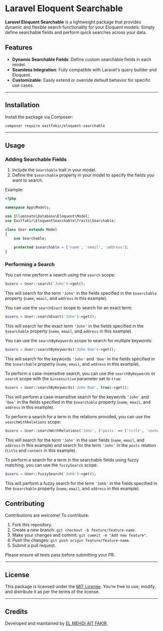 
# Laravel Eloquent Searchable

[//]: # (![Packagist Version]&#40;https://img.shields.io/packagist/v/your-vendor/eloquent-searchable&#41;  )
[//]: # (![Packagist Downloads]&#40;https://img.shields.io/packagist/dt/your-vendor/eloquent-searchable&#41;  )
[//]: # (![License]&#40;https://img.shields.io/github/license/your-vendor/eloquent-searchable&#41;)

**Laravel Eloquent Searchable** is a lightweight package that provides dynamic and flexible search functionality for your Eloquent models. Simply define searchable fields and perform quick searches across your data.

## Features

- **Dynamic Searchable Fields**: Define custom searchable fields in each model.
- **Seamless Integration**: Fully compatible with Laravel's query builder and Eloquent.
- **Customizable**: Easily extend or override default behavior for specific use cases.

---

## Installation

Install the package via Composer:

```bash
composer require eaitfakir/eloquent-searchable
```

---

## Usage

### Adding Searchable Fields

1. Include the `Searchable` trait in your model.
2. Define the `$searchable` property in your model to specify the fields you want to search.

Example:

```php
<?php

namespace App\Models;

use Illuminate\Database\Eloquent\Model;
use Eaitfakir\EloquentSearchable\Traits\Searchable;

class User extends Model
{
    use Searchable;

    protected $searchable = ['name', 'email', 'address'];
}
```

### Performing a Search

You can now perform a search using the `search` scope:

```php
$users = User::search('John')->get();
```

This will search for the term `'John'` in the fields specified in the `$searchable` property (`name`, `email`, and `address` in this example).


You can use the `searchExact` scope to search for an exact term:

```php
$users = User::searchExact('John')->get();
```

This will search for the exact term `'John'` in the fields specified in the `$searchable` property (`name`, `email`, and `address` in this example).


You can use the `searchByKeywords` scope to search for multiple keywords:

```php
$users = User::searchByKeywords('John Doe')->get();
```

This will search for the keywords `'John'` and `'Doe'` in the fields specified in the `$searchable` property (`name`, `email`, and `address` in this example).


To perform a case-insensitive search, you can use the `searchByKeywords` or `search` scope with the `$insensitive` parameter set to `true`:

```php
$users = User::searchByKeywords('John Doe', true)->get();
```

This will perform a case-insensitive search for the keywords `'John'` and `'Doe'` in the fields specified in the `$searchable` property (`name`, `email`, and `address` in this example).


To perform a search for a term in the relations provided, you can use the `searchWithRelations` scope:

```php
$users = User::searchWithRelations('John', ['posts' => ['title', 'content']])->get();
```

This will search for the term `'John'` in the user fields (`name`, `email`, and `address` in this example) and search for the term `'John'` in the `posts` relation (`title` and `content` in this example).

To perform a search for a term in the searchable fields using fuzzy matching, you can use the `fuzzySearch` scope:

```php
$users = User::fuzzySearch('Johb')->get();
```

This will perform a fuzzy search for the term `'Johb'` in the fields specified in the `$searchable` property (`name`, `email`, and `address` in this example).

[//]: # (## Advanced Configuration)

[//]: # (If you want to define default searchable fields globally, you can publish the package's configuration file:)

[//]: # (```bash)
[//]: # (php artisan vendor:publish --tag=eloquent-searchable-config)
[//]: # (```)

[//]: # (This will create a `config/eloquent-searchable.php` file. Update the default fields as needed:)

[//]: # (```php)

[//]: # (return [)

[//]: # (    'default_searchable_fields' => ['name', 'email'])

[//]: # (];)

[//]: # (```)

[//]: # (---)

[//]: # (## Testing)

[//]: # ()
[//]: # (To ensure your package works as expected, run tests using PHPUnit:)

[//]: # ()
[//]: # (```bash)

[//]: # (composer test)

[//]: # (```)

[//]: # ()
[//]: # (Here’s an example test case for the search functionality:)

[//]: # ()
[//]: # (```php)

[//]: # (public function testUserSearch&#40;&#41;)

[//]: # ({)

[//]: # (    User::create&#40;['name' => 'Jane Doe', 'email' => 'jane@example.com']&#41;;)

[//]: # (    $results = User::search&#40;'Jane'&#41;->get&#40;&#41;;)

[//]: # ()
[//]: # (    $this->assertCount&#40;1, $results&#41;;)

[//]: # (})
[//]: # (```)

[//]: # (---)

[//]: # (--- ## Versioning)

[//]: # ()
[//]: # (--- This package adheres to [Semantic Versioning]&#40;https://semver.org/&#41;. For details about changes in each release, refer to the [Releases Page]&#40;https://github.com/your-vendor/eloquent-searchable/releases&#41;.)

[//]: # ()
[//]: # (---)

## Contributing

Contributions are welcome! To contribute:

1. Fork this repository.
2. Create a new branch: `git checkout -b feature/feature-name`.
3. Make your changes and commit: `git commit -m "Add new feature"`.
4. Push the changes: `git push origin feature/feature-name`.
5. Submit a pull request.

Please ensure all tests pass before submitting your PR.

---

## License

This package is licensed under the [MIT License](LICENSE). You’re free to use, modify, and distribute it as per the terms of the license.

---

## Credits

Developed and maintained by [EL MEHDI AIT FAKIR](https://www.linkedin.com/in/el-mehdi-ait-fakir/).

[//]: # (If you find this package helpful, feel free to [sponsor]&#40;https://github.com/sponsors/your-vendor&#41; or contribute to its development.)
